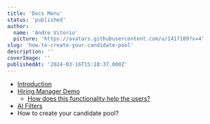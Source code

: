 ```yaml
---
title: 'Docs Menu'
status: 'published'
author:
  name: 'Andre Vitorio'
  picture: 'https://avatars.githubusercontent.com/u/1417109?v=4'
slug: 'how-to-create-your-candidate-pool'
description: ''
coverImage: ''
publishedAt: '2024-03-16T15:18:37.000Z'
---
```


- [Introduction](/introduction)
- [Hiring Manager Demo](/hiring-manager-demo)
  - [How does this functionality help the users?](/hiring-manager-demo#how-does-this-functionality-help-the-users)
- [AI Filters](/ai-filters)
- How to create your candidate pool?